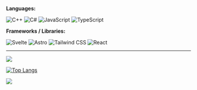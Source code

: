 **Languages:**  

![C++](https://img.shields.io/badge/C++-00599C?logo=cplusplus&logoColor=white)
![C#](https://img.shields.io/badge/C%23-239120?logo=c-sharp&logoColor=white)
![JavaScript](https://img.shields.io/badge/JavaScript-F7DF1E?logo=javascript&logoColor=black)
![TypeScript](https://img.shields.io/badge/TypeScript-3178C6?logo=typescript&logoColor=white)

**Frameworks / Libraries:**  

![Svelte](https://img.shields.io/badge/Svelte-FF3E00?logo=svelte&logoColor=white)
![Astro](https://img.shields.io/badge/Astro-1A1A1A?logo=astro&logoColor=white)
![Tailwind CSS](https://img.shields.io/badge/TailwindCSS-06B6D4?logo=tailwindcss&logoColor=white)
![React](https://img.shields.io/badge/React-20232A?logo=react&logoColor=61DAFB)

---
![](https://komarev.com/ghpvc/?username=temesgen-982&abbreviated=true)

[![Top Langs](https://github-readme-stats.vercel.app/api/top-langs/?username=temesgen-982&layout=compact&hide_border=true&theme=dark)](https://github.com/anuraghazra/github-readme-stats)

![](https://hit.yhype.me/github/profile?account_id=146086384)